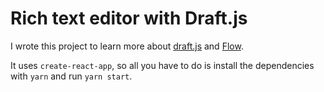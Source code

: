 # Rich text editor with Draft.js

I wrote this project to learn more about [draft.js](https://draftjs.org/) and [Flow](https://flow.org/).

It uses `create-react-app`, so all you have to do is install the dependencies with `yarn` and run `yarn start`.
